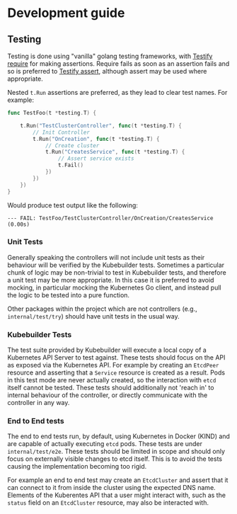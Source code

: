# Development guide

## Testing

Testing is done using "vanilla" golang testing frameworks, with
[Testify require](https://godoc.org/github.com/stretchr/testify/require) for making assertions. Require fails as soon as
an assertion fails and so is preferred to [Testify assert](https://godoc.org/github.com/stretchr/testify/assert),
although assert may be used where appropriate.

Nested `t.Run` assertions are preferred, as they lead to clear test names. For example:

```go
func TestFoo(t *testing.T) {

	t.Run("TestClusterController", func(t *testing.T) {
		// Init Controller
		t.Run("OnCreation", func(t *testing.T) {
			// Create cluster
			t.Run("CreatesService", func(t *testing.T) {
				// Assert service exists
				t.Fail()
			})
		})
	})
}
```

Would produce test output like the following:

```
--- FAIL: TestFoo/TestClusterController/OnCreation/CreatesService (0.00s)
```

### Unit Tests

Generally speaking the controllers will not include unit tests as their behaviour will be verified by the Kubebuilder
tests. Sometimes a particular chunk of logic may be non-trivial to test in Kubebuilder tests, and therefore a unit test
may be more appropriate. In this case it is preferred to avoid mocking, in particular mocking the Kubernetes Go client,
and instead pull the logic to be tested into a pure function.
 
Other packages within the project which are not controllers (e.g., `internal/test/try`) should have unit tests in the
usual way.

### Kubebuilder Tests

The test suite provided by Kubebuilder will execute a local copy of a Kubernetes API Server to test against. These tests
should focus on the API as exposed via the Kubernetes API. For example by creating an `EtcdPeer` resource and asserting
that a `Service` resource is created as a result. Pods in this test mode are never actually created, so the interaction
with `etcd` itself cannot be tested. These tests should additionally not 'reach in' to internal behaviour of the
controller, or directly communicate with the controller in any way.

### End to End tests

The end to end tests run, by default, using Kubernetes in Docker (KIND) and are capable of actually executing `etcd` 
pods. These tests are under `internal/test/e2e`. These tests should be limited in scope and should only focus on
externally visible changes to etcd itself. This is to avoid the tests causing the implementation becoming too rigid.

For example an end to end test may create an `EtcdCluster` and assert that it can connect to it from inside the cluster
using the expected DNS name. Elements of the Kuberentes API that a user might interact with, such as the `status` field
on an `EtcdCluster` resource, may also be interacted with.
